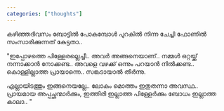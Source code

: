 ```yaml
---
categories: ["thoughts"]
---
```

കഴിഞ്ഞദിവസം ബോട്ടിൽ പോകുമ്പോൾ പുറകിൽ നിന്ന ചേച്ചി ഫോണിൽ സംസാരിക്കുന്നത് കേട്ടതാ..

"ഇപ്പോഴത്തെ പിള്ളേരല്ലെച്ചീ.. അവർ അങ്ങനെയാണ്.. നമ്മൾ ഒറ്റയ്ക്ക് നന്നാക്കാൻ നോക്കണ്ട.. അവളെ വഴക്ക് ഒന്നും പറയാൻ നിൽക്കണ്ട..  കൊള്ളില്ലാത്ത പ്രായാന്നെ.. സങ്കടായാൽ തീർന്നു.

എല്ലായിടത്തും ഇങ്ങനെയല്ലേ..  ലോകം മൊത്തം ഇതുതന്നാ അവസ്ഥ.. പ്രായമായ അപ്പച്ഛന്മാർക്കും, ഇത്തിരി ഇല്ലാത്ത പിള്ളേർക്കും ബോധം ഇല്ലാത്ത കാലാ.. "

